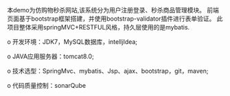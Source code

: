 本demo为仿购物秒杀网站,该系统分为用户注册登录、秒杀商品管理模块。 前端页面基于bootstrap框架搭建，并使用bootstrap-validator插件进行表单验证。
此项目整体采用springMVC+RESTFUL风格，持久层使用的是mybatis.

o 开发环境：JDK7，MySQL数据库，intelljIdea;

o JAVA应用服务器：tomcat8.0;

o 技术选型：SpringMvc、mybatis、Jsp、ajax、bootstrap，git，maven;

o 代码质量控制：sonarQube
